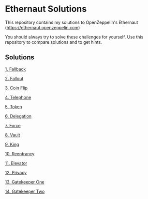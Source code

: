 # Ethernaut Solutions

This repository contains my solutions to OpenZeppelin's Ethernaut (https://ethernaut.openzeppelin.com)

You should always try to solve these challenges for yourself. Use this repository to compare solutions and to get hints.

## Solutions

[1. Fallback](./fallback/)

[2. Fallout](./fallout/)

[3. Coin Flip](./coin-flip/)

[4. Telephone](./telephone/)

[5. Token](./token/)

[6. Delegation](./delegation/)

[7. Force](./force/)

[8. Vault](./vault/)

[9. King](./king/)

[10. Reentrancy](./reentrancy/)

[11. Elevator](./elevator/)

[12. Privacy](./privacy/)

[13. Gatekeeper One](./gatekeeper-one/)

[14. Gatekeeper Two](./gatekeeper-two/)
